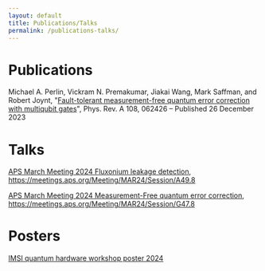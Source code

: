 ```yaml
---
layout: default
title: Publications/Talks
permalink: /publications-talks/
---
```


# Publications
Michael A. Perlin, Vickram N. Premakumar, Jiakai Wang, Mark Saffman, and Robert Joynt, "[Fault-tolerant measurement-free quantum error correction with multiqubit gates](https://journals.aps.org/pra/abstract/10.1103/PhysRevA.108.062426)", Phys. Rev. A 108, 062426 – Published 26 December 2023

# Talks

[APS March Meeting 2024 Fluxonium leakage detection](/files/2024/APSMM24_fluxonium.pdf), https://meetings.aps.org/Meeting/MAR24/Session/A49.8

[APS March Meeting 2024 Measurement-Free quantum error correction](/files/2023/APSMM24_MFQEC.pdf), https://meetings.aps.org/Meeting/MAR24/Session/G47.8

# Posters

[IMSI quantum hardware workshop poster 2024](/files/2024/leakage_detection_poster.pdf)